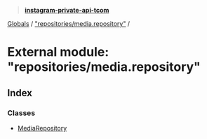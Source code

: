 > **[instagram-private-api-tcom](../README.md)**

[Globals](../README.md) / ["repositories/media.repository"](_repositories_media_repository_.md) /

# External module: "repositories/media.repository"

## Index

### Classes

* [MediaRepository](../classes/_repositories_media_repository_.mediarepository.md)